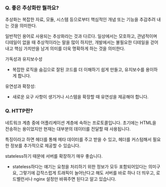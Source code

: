 ### Q. 좋은 추상화란 뭘까요?

추상화는 복잡한 자료, 모듈, 시스템 등으로부터 핵심적인 개념 또는 기능을 추감추려 내는 것을 의미한다.

일반적인 용어로 사용되는 추상화라는 것과 다르다. 일상에서는 모호하고, 관념적이며 디테일이 없을 때 추상적이라는 말을 많이 하지만, 개발에서는 불필요한 디테일을 걷어내고 핵심 가치만을 남겨 의미를 더욱 명확하게 하는 것을 의미한다.

가독성과 유지보수성

- 복잡한 로직을 숨김으로 잘된 코드를 더 이해하기 쉽게 만들고, 유지보수를 용이하게 합니다.

유연성과 확장성:

- 새로운 요구 사항이 생기거나 시스템을 확장할 때 유연성을 제공해야 합니다.

### Q. HTTP란?

네트워크 계층 중에 어플리케이션 계층에 속하는 프로토콜입니다.
초기에는 HTML을 전송하는 용이었지만 현재는 대부분의 데이터를 전달할 때 사용됩니다.

특징이라고 하면 헤더를 통해 메타 데이터를 주고 받을 수 있고, 헤더를 커스텀해서 필요한 정보를 추가적으로 제공할 수 있습니다.

stateless하기 때문에 서버를 확장하기 매우 좋습니다.

- stateless하다는 얘기는 요청을 처리하기 위한 정보가 모두 포함되어있다는 의미구요, 그렇기에 갑작스럽게 트래픽이 늘어난다고 해도 서버를 바로 하나 더 띄우고, 로드벨런서나 nginx 설정만 바꿔주면 된다고 알고 있습니다.
